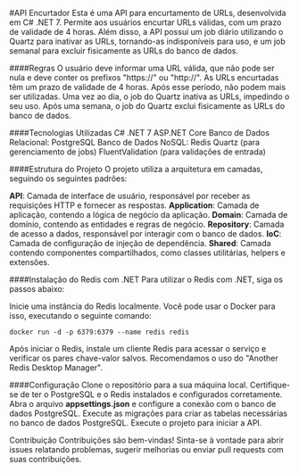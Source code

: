 #API Encurtador
Esta é uma API para encurtamento de URLs, desenvolvida em C# .NET 7. Permite aos usuários encurtar URLs válidas, com um prazo de validade de 4 horas. Além disso, a API possui um job diário utilizando o Quartz para inativar as URLs, tornando-as indisponíveis para uso, e um job semanal para excluir fisicamente as URLs do banco de dados.

####Regras
O usuário deve informar uma URL válida, que não pode ser nula e deve conter os prefixos "https://" ou "http://".
As URLs encurtadas têm um prazo de validade de 4 horas. Após esse período, não podem mais ser utilizadas.
Uma vez ao dia, o job do Quartz inativa as URLs, impedindo o seu uso.
Após uma semana, o job do Quartz exclui fisicamente as URLs do banco de dados.

####Tecnologias Utilizadas
C# .NET 7
ASP.NET Core
Banco de Dados Relacional: PostgreSQL
Banco de Dados NoSQL: Redis
Quartz (para gerenciamento de jobs)
FluentValidation (para validações de entrada)

####Estrutura do Projeto
O projeto utiliza a arquitetura em camadas, seguindo os seguintes padrões:

**API**: Camada de interface de usuário, responsável por receber as requisições HTTP e fornecer as respostas.
**Application**: Camada de aplicação, contendo a lógica de negócio da aplicação.
**Domain**: Camada de domínio, contendo as entidades e regras de negócio.
**Repository**: Camada de acesso a dados, responsável por interagir com o banco de dados.
**IoC**: Camada de configuração de injeção de dependência.
**Shared**: Camada contendo componentes compartilhados, como classes utilitárias, helpers e extensões.

####Instalação do Redis com .NET
Para utilizar o Redis com .NET, siga os passos abaixo:

Inicie uma instância do Redis localmente. Você pode usar o Docker para isso, executando o seguinte comando:

```docker run -d -p 6379:6379 --name redis redis```

Após iniciar o Redis, instale um cliente Redis para acessar o serviço e verificar os pares chave-valor salvos. Recomendamos o uso do "Another Redis Desktop Manager".

####Configuração
Clone o repositório para a sua máquina local.
Certifique-se de ter o PostgreSQL e o Redis instalados e configurados corretamente.
Abra o arquivo **appsettings.json** e configure a conexão com o banco de dados PostgreSQL.
Execute as migrações para criar as tabelas necessárias no banco de dados PostgreSQL.
Execute o projeto para iniciar a API.

Contribuição
Contribuições são bem-vindas! Sinta-se à vontade para abrir issues relatando problemas, sugerir melhorias ou enviar pull requests com suas contribuições.
